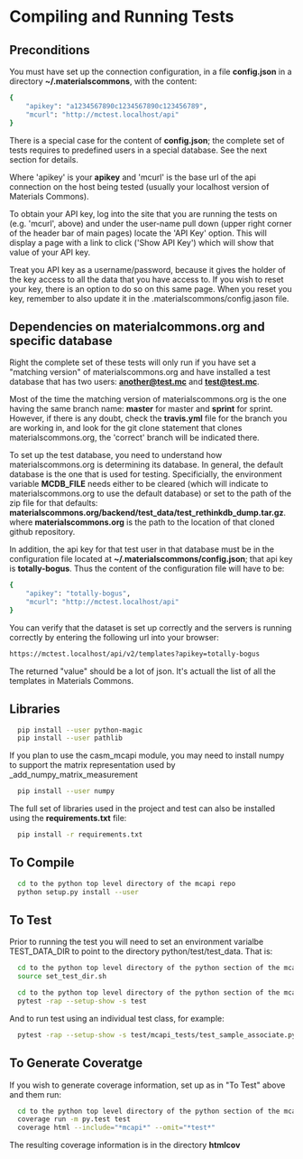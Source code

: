 Compiling and Running Tests
===========================

Preconditions
-------------

You must have set up the connection configuration, in a file **config.json**
in a directory **~/.materialscommons**, with the content:
```bash
{
    "apikey": "a1234567890c1234567890c123456789",
    "mcurl": "http://mctest.localhost/api"
}
```

There is a special case for the content of **config.json**; the complete
set of tests requires to predefined users in a special database.
See the next section for details.

Where 'apikey' is your **apikey** and 'mcurl' is the base url of the
api connection on the host being tested (usually your localhost version
of Materials Commons).

To obtain your API key, log into the site that you are running the tests on
(e.g. 'mcurl', above) and under the user-name pull down (upper right corner
of the header bar of main pages) locate the 'API Key' option. This will display a page
with a link to click ('Show API Key') which will show that value of your API key.

Treat you API key as a username/password, because it gives the holder of the key
access to all the data that you have access to. If you wish to reset your key,
there is an option to do so on this same page. When you reset you key, remember to
also update it in the .materialscommons/config.jason file.

Dependencies on materialcommons.org and specific database
---------------------------------------------------------

Right the complete set of these tests will only run if you have set 
a "matching version" of materialscommons.org
and have installed a test database that has two users: **another@test.mc** and **test@test.mc**.

Most of the time the matching version of materialscommons.org is the one having the same
branch name: **master** for master and **sprint** for sprint. However, if there is any doubt,
check the **travis.yml** file for the branch you are working in, and look for the git clone
statement that clones materialscommons.org, the 'correct' branch will be indicated there.

To set up the test database, you need to understand how materialscommons.org is determining
its database. In general, the default database is the one that is used for testing.
Specificially, the environment variable **MCDB_FILE** needs either to be cleared (which
will indicate to materialscommons.org to use the default database) or set to the path of
the zip file for that defaults: **materialscommons.org/backend/test_data/test_rethinkdb_dump.tar.gz**.
where **materialscommons.org** is the path to the location of that cloned github repository.
 
In addition, the api key for that test user in that database must be in the configuration file
located at **~/.materialscommons/config.json**; that api key is **totally-bogus**. Thus the
content of the configuration file will have to be:
```bash
{
    "apikey": "totally-bogus",
    "mcurl": "http://mctest.localhost/api"
}
```

You can verify that the dataset is set up correctly and the servers is running correctly by
entering the following url into your browser:
```html
https://mctest.localhost/api/v2/templates?apikey=totally-bogus
```
The returned "value" should be a lot of json. It's actuall the list of all the templates in
Materials Commons.

Libraries
---------
```bash
  pip install --user python-magic
  pip install --user pathlib
```

If you plan to use the casm_mcapi module, you may need to install numpy to support
the matrix representation used by _add_numpy_matrix_measurement
```bash
  pip install --user numpy
```

The full set of libraries used in the project and test can also be
installed using the **requirements.txt** file:
```bash
  pip install -r requirements.txt
```

To Compile
----------

```bash
  cd to the python top level directory of the mcapi repo
  python setup.py install --user
```

To Test
-------

Prior to running the test you will need to set an environment varialbe TEST_DATA_DIR
to point to the directory python/test/test_data. That is:
```bash
  cd to the python top level directory of the python section of the mcapi repo
  source set_test_dir.sh
```

```bash
  cd to the python top level directory of the python section of the mcapi repo
  pytest -rap --setup-show -s test
```

And to run test using an individual test class, for example:
```bash
  pytest -rap --setup-show -s test/mcapi_tests/test_sample_associate.py::TestSampleAssociate  
```

To Generate Coveratge
---------------------

If you wish to generate coverage information, set up as in "To Test" above and them run:
```bash
  cd to the python top level directory of the python section of the mcapi repo
  coverage run -m py.test test
  coverage html --include="*mcapi*" --omit="*test*"
```
The resulting coverage information is in the directory **htmlcov**